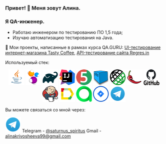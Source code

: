 ### Привет! :space_invader:	 Меня зовут Алина.

### Я QA-инженер.
- Работаю инженером по тестированию ПО 1,5 года;
- Изучаю автоматизацию тестирования на Java.

:link: Мои проекты, написанные в рамках курса QA.GURU: <a target="_blank" href="https://github.com/dinosaturnus/final_project_tastycoffee_web">UI-тестирование интернет-магазина Tasty Coffee</a>, 
<a target="_blank" href="https://github.com/dinosaturnus/final_project_reqres.in_api">API-тестирование сайта Regres.in</a>

Используемый стек:
<div align="center">
<a href="https://www.java.com/"><img alt="Java" height="50" src="logo/Java.svg" width="50"/></a>
<a href="https://selenide.org/"><img alt="Selenide" height="50" src="logo/Selenide.png" width="50"/></a>
<a href="https://gradle.org/"><img alt="Gradle" height="50" src="logo/Gradle.png" width="50"/></a>
<a href="https://www.jetbrains.com/idea/"><img alt="InteliJ IDEA" height="50" src="logo/IntelliJ_IDEA.png" width="50"/></a>
<a href="https://junit.org/junit5/"><img alt="JUnit 5" height="50" src="logo/JUnit5.png" width="50"/></a>
<a href="https://aerokube.com/selenoid/"><img alt="Selenoid" height="50" src="logo/Selenoid.png" width="50"/></a>
<a href="https://rest-assured.io/"><img alt="RestAssured" height="50" src="logo/RestAssured.png" width="50"/></a>
<a href="https://projectlombok.org/"><img alt="Lombok" height="50" src="logo/Lombok.png" width="50"/></a>
<a href="https://github.com/"><img alt="GitHub" height="50" src="logo/GitHub.png" width="50"/></a>  
<a href="https://www.jenkins.io/"><img alt="Jenkins" height="50" src="logo/Jenkins.png" width="50"/></a>
<a href="https://github.com/allure-framework/"><img alt="Allure Report" height="50" src="logo/Allure_Report.svg" width="50"/></a>
<a href="https://qameta.io/"><img alt="Allure TestOps" height="50" src="logo/AllureTestOps.svg" width="50"/></a>
<a href="https://www.atlassian.com/software/jira"><img alt="Jira" height="50" src="logo/Jira.png" width="50"/></a>  
<a href="https://telegram.org/"><img alt="Telegram" height="50" src="logo/Telegram.png" width="50"/></a>
</div>

Вы можете связаться со мной через:

<img alt="Telegram" height="5%" src="logo/Telegram.png" width="50"/> Telegram - <a target="_blank" href="https://t.me/saturnus_spiritus">@saturnus_spiritus</a>
Gmail - <a target="_blank" href="mailto:alinakrivosheeva99@gmail.com">alinakrivosheeva99@gmail.com</a>